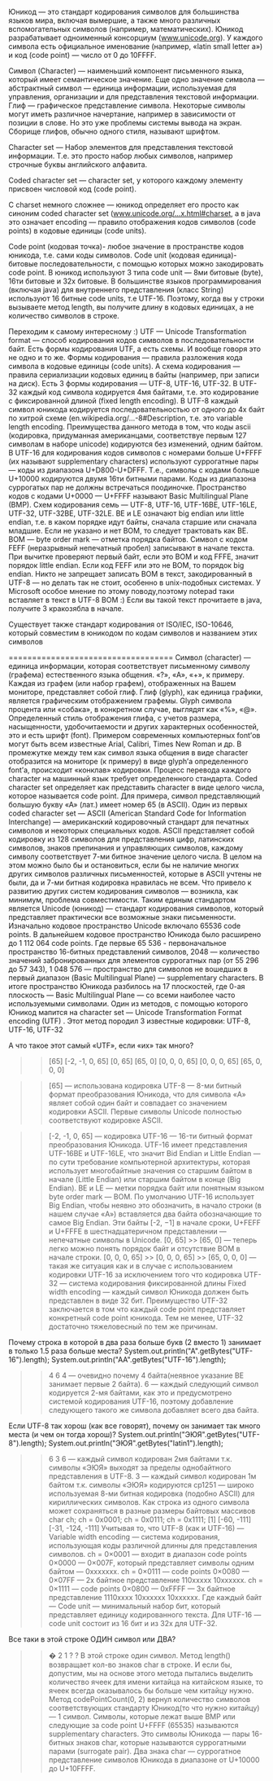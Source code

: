 Юникод — это стандарт кодирования символов для большинства языков мира, включая вымершие, а также много различных вспомогательных символов (например, математических). Юникод разрабатывает одноименный консорциум (www.unicode.org). 
У каждого символа есть официальное именование (например, «latin small letter a») и код (code point) — число от 0 до 10FFFF.

Символ (Character) — наименьший компонент письменного языка, который имеет семантическое значение. Еще одно значение символа — абстрактный символ — единица информации, используемая для управления, организации и для представления текстовой информации.
Глиф — графическое представление символа. Некоторые символы могут иметь различное начертание, например в зависимости от позиции в слове. Но это уже проблемы системы вывода на экран. Сборище глифов, обычно одного стиля, называют шрифтом.

Character set — Набор элементов для представления текстовой информации. Т.е. это просто набор любых символов, например строчные буквы английского алфавита.

Coded character set — character set, у которого каждому элементу присвоен числовой код (code point).

С charset немного сложнее — юникод определяет его просто как синоним coded character set (www.unicode.org/...x.html#charset, а в java это означает encoding — правило отображения кодов символов (code points) в кодовые единицы (code units).

Code point (кодовая точка)- любое значение в пространстве кодов юникода, т.е. сами коды символов.
Code unit (кодовая единица)- битовые последовательности, с помощью которых можно закодировать code point. В юникод используют 3 типа code unit — 8ми битовые (byte), 16ти битовые и 32х битовые.
В большинстве языков программирования (включая java) для внутреннего представления (класс String) используют 16 битные code units, т.е UTF-16. Поэтому, когда вы у строки вызываете метод length, вы получите длину в кодовых единицах, а не количество символов в строке.

Переходим к самому интересному :)
UTF — Unicode Transformation format — способ кодирования кодов символов в последовательности байт.
Есть формы кодирования UTF, а есть схемы. И вообще говоря это не одно и то же. 
Формы кодирования — правила разложения кода символа в кодовые единицы (code units). А схема кодирования — правила сериализации кодовых единиц в байты (например, при записи на диск).
Есть 3 формы кодирования — UTF-8, UTF-16, UTF-32.
В UTF-32 каждый код символа кодируется 4мя байтами, т.е. это кодирование с фиксированной длиной (fixed length encoding).
В UTF-8 каждый символ юникода кодируется последовательностью от одного до 4х байт по хитрой схеме (en.wikipedia.org/...-8#Description, т.е. это variable length encoding. 
Преимущества данного метода в том, что коды ascii (кодировка, придуманная американцами, соответствуе первым 127 символам в наборе unicode) кодируются без изменений, одним байтом.
В UTF-16 для кодирования кодов символов с номерами больше U+FFFF (их называют supplementary characters) используют суррогатные пары — коды из диапазона U+D800-U+DFFF. Т.е., символы с кодами больше U+10000 кодируются двумя 16ти битными парами. Коды из диапазона суррогатых пар не должны встречаться поодиночке. Пространство кодов с кодами U+0000 — U+FFFF называют Basic Multilingual Plane (BMP). 
Схем кодирования семь — UTF-8, UTF-16, UTF-16BE, UTF-16LE, UTF-32, UTF-32BE, UTF-32LE.
BE и LE означают big endian или little endian, т.е. в каком порядке идут байты, сначала старшие или сначала младшие. Если не указано и нет BOM, то следует трактовать как BE.
BOM — byte order mark — отметка порядка байтов. Символ с кодом FEFF (неразрывный непечатный пробел) записывают в начале текста. При вычитке проверяют первый байт, если это BOM и код FFFE, значит порядок little endian. Если код FEFF или это не BOM, то порядок big endian.
Никто не запрещает записать BOM в текст, закодированный в UTF-8 — но делать так не стоит, особенно в unix-подобных системах. У Microsoft особое мнение по этому поводу,поэтому notepad таки вставляет в текст в UTF-8 BOM :)
Если вы такой текст прочитаете в java, получите 3 кракозябла в начале.

Существует также стандарт кодирования от ISO/IEC, ISO-10646, который совместим в юникодом по кодам символов и названием этих символов

===================================
Символ (character) — единица информации, которая соответствует письменному символу (графема) естественного языка общения. «?», «A», «+», к примеру. 
Каждая из графем (или набор графем), отображенных на Вашем мониторе, представляет собой глиф. Глиф (glyph), как единица графики, является графическим отображением графемы. Glyph символа процента или «собака», в конкретном случае, выглядят как «%», «@».
Определенный стиль отображения глифа, с учетов размера, насыщенности, удобочитаемости и других характерных особенностей, это и есть шрифт (font). Примером современных компьютерных font’ов могут быть всем известные Arial, Calibri, Times New Roman и др.
В промежутке между тем как символ языка общения в виде character отобразится на мониторе (к примеру) в виде glyph’а определенного font’а, происходит «конклав» кодировки. Процесс перевода каждого character на машинный язык требует определенного стандарта. 
Coded character set определяет как представить character в виде целого числа, которое называется code point. Для примера, символ представляющий большую букву «А» (лат.) имеет номер 65 (в ASCII). Один из первых coded character set — ASCII (American Standard Code for Information Interchange) — американский кодировочный стандарт для печатных символов и некоторых специальных кодов. ASCII представляет собой кодировку из 128 символов для представления цифр, латинских символов, знаков препинания и управляющих символов, каждому символу соответствует 7-ми битное значение целого числа. В целом на этом можно было бы и остановиться, если бы не наличие многих других символов различных письменностей, которые в ASCII учтены не были, да и 7-ми битная кодировка нравилась не всем. Что привело к развитию других систем кодирования символов — возникла, как минимум, проблема совместимости. 
Таким единым стандартом является Unicode (юникод) — стандарт кодирования символов, который представляет практически все возможные знаки письменности. Изначально кодовое пространство Unicode включало 65536 code points. В дальнейшем кодовое пространство Юникода было расширено до 1 112 064 code points. Где первые 65 536 - первоначальное пространство 16-битных представлений символов, 2048 — количество значений забронированных для элементов суррогатных пар (от 55 296 до 57 343), 1 048 576 — пространство для символов не вошедших в первый диапазон (Basic Multilingual Plane) — supplementary characters. В итоге пространство Юникода разбилось на 17 плоскостей, где 0-ая плоскость — Basic Multilingual Plane — со всеми наиболее часто используемыми символами. 
Один из методов, с помощью которого Юникод мапится на character set — Unicode Transformation Format encoding (UTF) . Этот метод породил 3 известные кодировки: UTF-8, UTF-16, UTF-32

А что такое этот самый «UTF», если «их» так много?
>> [65]
>> [-2, -1, 0, 65]
>> [0, 65]
>> [65, 0]
>> [0, 0, 0, 65]
>> [0, 0, 0, 65]
>> [65, 0, 0, 0]

>> [65] — использована кодировка UTF-8 — 8-ми битный формат преобразования Юникода, что для символа «A» являет собой один байт и совпадает со значением кодировки ASCII. Первые символы Unicode полностью соответствуют кодировке ASCII.

>> [-2, -1, 0, 65] — кодировка UTF-16 — 16-ти битный формат преобразования Юникода. UTF-16 имеет представления UTF-16BE и UTF-16LE, что значит Bid Endian и Little Endian — по сути требование компьютерной архитектуры, которая использует многобайтные значения со старшим байтом в начале (Little Endian) или старшим байтом в конце (Big Endian). BE и LE — метки порядка байт или понятным языком byte order mark — BOM. 
По умолчанию UTF-16 использует Big Endian, чтобы неявно это обозначить, в начало строки (в нашем случае «A») вставляется два байта обозначающие то самое Big Endian. Эти байты [-2, −1] в начале сроки, U+FEFF и U+FFFE в шестнадцатеричном представлении — непечатные символы в Unicode. 
>> [0, 65] >> [65, 0] — теперь легко можно понять порядок байт и отсутствие BOM в начале строки.
>> [0, 0, 0, 65] >> [0, 0, 0, 65] >> [65, 0, 0, 0] — такая же ситуация как и в случае с использованием кодировки UTF-16 за исключением того что кодировка UTF-32 — система кодирования фиксированной длины Fixed width encoding — каждый символ Юникода должен быть представлен в виде 32 бит. Преимущество UTF-32 заключается в том что каждый code point представляет конкретный code point юникода. Тем не менее, UTF-32 достаточно тяжеловесный по тем же причинам.

Почему строка в которой в два раза больше букв (2 вместо 1) занимает в только 1.5 раза больше места?
System.out.println("A".getBytes("UTF-16").length);
System.out.println("AA".getBytes("UTF-16").length);
>> 4
>> 6
>> 4 — очевидно почему 4 байта(неявное указание BE занимает первые 2 байта).
>> 6 — каждый следующий символ кодируется 2-мя байтами, как это и предусмотрено системой кодирования UTF-16, поэтому добавление следующего такого же символа добавляет всего два байта.

Если UTF-8 так хорош (как все говорят), почему он занимает так много места (и чем он тогда хорош)?
System.out.println("ЭЮЯ".getBytes("UTF-8").length);
System.out.println("ЭЮЯ".getBytes("latin1").length);
>> 6
>> 3
>> 6 — каждый символ кодирован 2мя байтами т.к. символы «ЭЮЯ» выходят за пределы однобайтного представления в UTF-8.
>> 3 — каждый символ кодирован 1м байтом т.к. символы «ЭЮЯ» кодируются cp1251 — широко используемая 8-ми битная кодировка (подобно ASCII) для кириллических символов. 
Как строка из одного символа может сохраняться в разные размеры байтовых массивов
char ch;
ch = 0x0001;
ch = 0x0111;
ch = 0x1111;
>> [1]
>> [-60, -111]
>> [-31, -124, -111]
Учитывая то, что UTF-8 (как и UTF-16) — Variable width encoding — система кодирования, использующая коды различной длинны для представления символов. 
ch = 0×0001 — входит в диапазон code points 0×0000 — 0×007F, который представляет символы одним байтом — 0xxxxxxx.
ch = 0×0111 — code points 0×0080 — 0×07FF — 2х байтное представление 110xxxxx 10xxxxxx.
ch = 0×1111 — code points 0×0800 — 0xFFFF — 3х байтное представление 1110xxxx 10xxxxxx 10xxxxxx.
Где каждый байт — Code unit — минимальный набор бит, который представляет единицу кодированного текста. Для UTF-16 — code unit состоит из 16 бит и из 32х для UTF-32.

Все таки в этой строке ОДИН символ или ДВА?
>> �
>> 2
>> 1
>> ?
>> ?
В этой строке один символ.
Метод length() возвращает кол-во знаков char в строке. И если бы, допустим, мы на основе этого метода пытались выделить количество ячеек для имени китайца на китайском языке, то ячеек всегда оказывалось бы больше чем китайцу нужно. 
Метод codePointCount(0, 2) вернул количество символов соответствующих стандарту Юникод(то что нужно китайцу) — 1 символ. Символы, которые лежат выше BMP или следующие за code point U+FFFF (65535) называются supplementary characters. Это символы Юникода — пары 16-битных знаков char, которые называются суррогатными парами (surrogate pair). Два знака char — суррогатное представление символов Юникода в диапазоне от U+10000 до U+10FFFF.